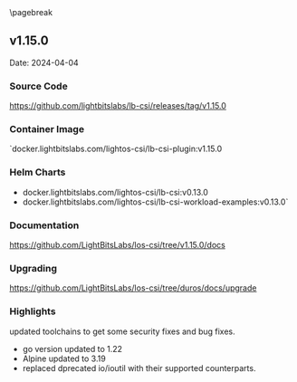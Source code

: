 <div style="page-break-after: always;"></div>
\pagebreak

## v1.15.0

Date: 2024-04-04

### Source Code

https://github.com/lightbitslabs/lb-csi/releases/tag/v1.15.0

### Container Image

`docker.lightbitslabs.com/lightos-csi/lb-csi-plugin:v1.15.0

### Helm Charts

- docker.lightbitslabs.com/lightos-csi/lb-csi:v0.13.0
- docker.lightbitslabs.com/lightos-csi/lb-csi-workload-examples:v0.13.0`

### Documentation

https://github.com/LightBitsLabs/los-csi/tree/v1.15.0/docs

### Upgrading

https://github.com/LightBitsLabs/los-csi/tree/duros/docs/upgrade

### Highlights

updated toolchains to get some security fixes and bug fixes.
- go version updated to 1.22
- Alpine updated to 3.19
- replaced dprecated io/ioutil with their supported counterparts.